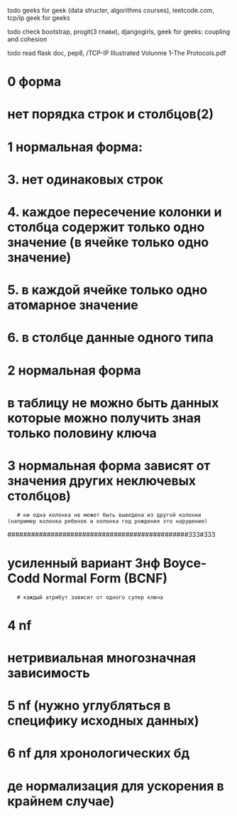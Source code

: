 

todo geeks for geek (data structer, algorithms courses), leetcode.com, tcp/ip geek for geeks

todo check bootstrap, progit(3 глави), djangogirls, geek for geeks: coupling and cohesion

todo read flask doc, pep8, /TCP-IP Illustrated Volunme 1-The Protocols.pdf

#  0 форма
   #  нет порядка строк и столбцов(2)

# 1 нормальная форма:
#    3. нет одинаковых строк
#    4. каждое пересечение колонки и столбца содержит только одно значение (в ячейке только одно значение)
#     5. в каждой ячейке только одно атомарное значение
#     6. в столбце данные одного типа
# 2 нормальная форма
 #     в таблицу не можно быть данных которые можно получить зная только половину ключа
# 3 нормальная форма зависят от значения других неключевых столбцов)
       # ни одна колонка не может быть выведена из другой колонки (например колонка ребенок и колонка год рождения это нарушение)
##############################################333#333

# усиленный вариант 3нф Boyce-Codd Normal Form (BCNF)
       # каждый атрибут зависит от одного супер ключа
# 4 nf
   # нетривиальная многозначная зависимость
# 5 nf (нужно углубляться в специфику исходных данных)
# 6 nf для хронологических бд
# де нормализация для ускорения в крайнем случае)

